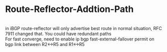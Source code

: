 # Route-Reflector-Addtion-Path
<br />
in iBGP route-reflector will only advertise best route in normal situation, RFC 7911 changed that. You could have redundant paths
<br /> 
For fast converge, need to enable ip bgp fast-external-fallover permit on bgp link between R2<->R5 and R1<->R5
